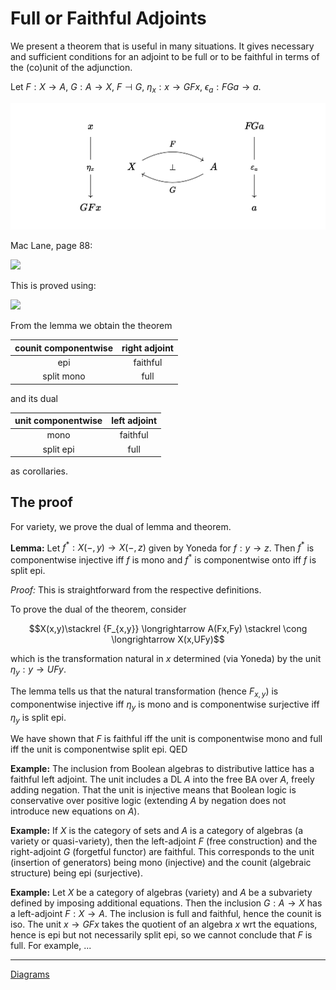 # Full or Faithful Adjoints

We present a theorem that is useful in many situations. It gives necessary and sufficient conditions for an adjoint to be full or to be faithful in terms of the (co)unit of the adjunction.

Let $F:X\to A$, $G:A\to X$, $F\dashv G$, $\eta_x:x\to GFx$, $\epsilon_a:FGa\to a$.

<img src="../img/adjunction-full-faithful.png" width="600">


Mac Lane, page 88:

![](https://hackmd.io/_uploads/B1aZI1Sji.png)

This is proved using:

![](https://hackmd.io/_uploads/SJRXUJSos.png)

From the lemma we obtain the theorem

| counit componentwise | right adjoint|
|:---:|:---:|
|   epi |  faithful |
|  split mono | full |

and its dual

| unit componentwise| left adjoint|
|:---:|:---:|
|  mono | faithful |
| split epi | full |

as corollaries.

## The proof

For variety, we prove the dual of lemma and theorem.

**Lemma:** Let $f^\ast:X(-,y) \to X(-,z)$ given by Yoneda for $f:y\to z$. Then $f^\ast$ is componentwise injective iff $f$ is mono and $f^\ast$ is componentwise onto iff $f$ is split epi.

*Proof:* This is straightforward from the respective definitions.

To prove the dual of the theorem, consider

$$X(x,y)\stackrel {F_{x,y}} \longrightarrow 
A(Fx,Fy) \stackrel \cong \longrightarrow 
X(x,UFy)$$

which is the transformation natural in $x$ determined (via Yoneda) by the unit $\eta_y:y\to UFy$.

The lemma tells us that the natural transformation (hence $F_{x,y}$) is componentwise injective iff $\eta_y$ is mono and is componentwise surjective iff $\eta_y$ is split epi.

We have shown that $F$ is faithful iff the unit is componentwise mono and full iff the unit is componentwise split epi. QED

**Example:** The inclusion from Boolean algebras to distributive lattice has a faithful left adjoint. The unit includes a DL  $A$ into the free BA over $A$, freely adding negation. That the unit is injective means that Boolean logic is conservative over positive logic (extending $A$ by negation does not introduce new equations on $A$).

**Example:** If $X$ is the category of sets and $A$ is a category of algebras (a variety or quasi-variety), then the left-adjoint $F$ (free construction) and the right-adjoint $G$ (forgetful functor) are faithful. This corresponds to the unit (insertion of generators) being mono (injective) and the counit (algebraic structure) being epi (surjective). 

**Example:** Let $X$ be a category of algebras (variety) and $A$ be a subvariety defined by imposing additional equations. Then the inclusion $G:A\to X$ has a left-adjoint $F:X\to A$. The inclusion is full and faithful, hence the counit is iso. The unit $x\to GFx$ takes the quotient of an algebra $x$ wrt the equations, hence is epi but not necessarily split epi, so we cannot conclude that $F$ is full. For example, ... 

---

[Diagrams](https://q.uiver.app/#q=WzAsNixbMSwxLCJYIl0sWzMsMSwiQSJdLFswLDAsIngiXSxbMCwyLCJHRngiXSxbNCwwLCJGR2EiXSxbNCwyLCJhIl0sWzAsMSwiRiIsMCx7ImN1cnZlIjotMn1dLFsxLDAsIkciLDAseyJjdXJ2ZSI6LTJ9XSxbMCwxLCJcXGJvdCIsMSx7InN0eWxlIjp7ImJvZHkiOnsibmFtZSI6Im5vbmUifSwiaGVhZCI6eyJuYW1lIjoibm9uZSJ9fX1dLFsyLDMsIlxcZXRhX3giLDFdLFs0LDUsIlxcdmFyZXBzaWxvbl9hIiwxXV0=)




